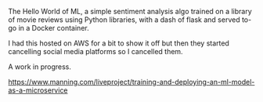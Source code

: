 The Hello World of ML, a simple sentiment analysis algo trained on a library of movie reviews using Python libraries, with a dash of flask and served to-go in a Docker container.

I had this hosted on AWS for a bit to show it off but then they started cancelling social media platforms so I cancelled them.

A work in progress.

https://www.manning.com/liveproject/training-and-deploying-an-ml-model-as-a-microservice

